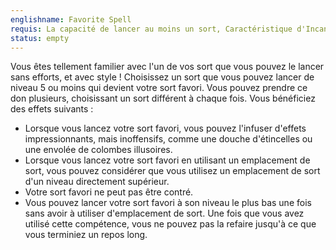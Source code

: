 ```yaml
---
englishname: Favorite Spell
requis: La capacité de lancer au moins un sort, Caractéristique d'Incantation 15
status: empty
---
```

Vous êtes tellement familier avec l'un de vos sort que vous pouvez le lancer sans efforts, et avec style ! Choisissez un sort que vous pouvez lancer de niveau 5 ou moins qui devient votre sort favori. Vous pouvez prendre ce don plusieurs, choisissant un sort différent à chaque fois. Vous bénéficiez des effets suivants : 

 - Lorsque vous lancez votre sort favori, vous pouvez l'infuser d'effets impressionnants, mais inoffensifs, comme une douche d'étincelles ou une envolée de colombes illusoires.
 - Lorsque vous lancez votre sort favori en utilisant un emplacement de sort, vous pouvez considérer que vous utilisez un emplacement de sort d'un niveau directement supérieur.
 - Votre sort favori ne peut pas être contré.
 - Vous pouvez lancer votre sort favori à son niveau le plus bas une fois sans avoir à utiliser d'emplacement de sort. Une fois que vous avez utilisé cette compétence, vous ne pouvez pas la refaire jusqu'à ce que vous terminiez un repos long.
